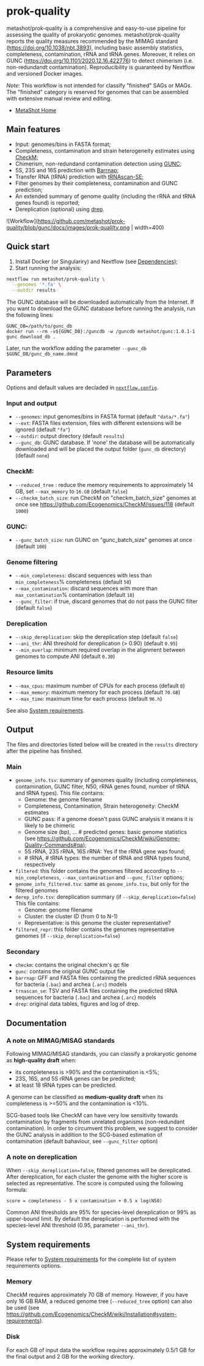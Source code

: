 # prok-quality

metashot/prok-quality is a comprehensive and easy-to-use pipeline for assessing
the quality of prokaryotic genomes. metashot/prok-quality reports the quality
measures recommended by the MIMAG standard (https://doi.org/10.1038/nbt.3893),
including basic assembly statistics, completeness, contamination, rRNA and tRNA
genes. Moreover, it relies on GUNC (https://doi.org/10.1101/2020.12.16.422776)
to detect chimerism (i.e. non-redundandt contamination). Reproducibility is
guaranteed by Nextflow and versioned Docker images.

*Note*: This workflow is not intended for classify "finished" SAGs or MAGs.
The "finished" category is reserved for genomes that can be assembled with
extensive manual review and editing.

- [MetaShot Home](https://metashot.github.io/)

## Main features

- Input: genomes/bins in FASTA format;
- Completeness, contamination and strain heterogeneity estimates using
  [CheckM](https://ecogenomics.github.io/CheckM/);
- Chimerism, non-redundand contamination detection using
  [GUNC](https://github.com/grp-bork/gunc);
- 5S, 23S and 16S prediction with
  [Barrnap](https://github.com/tseemann/barrnap);
- Transfer RNA (tRNA) prediction with
  [tRNAscan-SE](http://lowelab.ucsc.edu/tRNAscan-SE/);
- Filter genomes by their completeness, contamination and GUNC prediction;
- An extended summary of genome quality (including the rRNA and tRNA genes
  found) is reported;
- Dereplication (optional) using [drep](https://github.com/MrOlm/drep).

![Workflow](https://github.com/metashot/prok-quality/blob/gunc/docs/images/prok-qualilty.png
| width=400)

## Quick start

1. Install Docker (or Singulariry) and Nextflow (see
   [Dependencies](https://metashot.github.io/#dependencies));
1. Start running the analysis:
   
  ```bash
  nextflow run metashot/prok-quality \
    --genomes '*.fa' \
    --outdir results
  ```

  The GUNC database will be downloaded automatically from the Internet. If you
  want to download the GUNC database before running the analysis, run the
  following lines:

  ```
  GUNC_DB=/path/to/gunc_db
  docker run --rm -v${GUNC_DB}:/guncdb -w /guncdb metashot/gunc:1.0.1-1 gunc download_db .
  ```

  Later, run the workflow adding the parameter `--gunc_db $GUNC_DB/gunc_db_name.dmnd`

## Parameters
Options and default values are decladed in [`nextflow.config`](nextflow.config).

### Input and output
- `--genomes`: input genomes/bins in FASTA format (default `"data/*.fa"`)
- `--ext`: FASTA files extension, files with different extensions will be
  ignored (default `"fa"`)
- `--outdir`: output directory (default `results`)
- `--gunc_db`: GUNC database. If 'none' the database will be automatically
  downloaded and will be placed the output folder (`gunc_db` directory) (default
  `none`)
 
### CheckM:
- `--reduced_tree` : reduce the memory requirements to
  approximately 14 GB, set `--max_memory` to `16.GB` (default `false`)
- `--checkm_batch_size`: run CheckM on "checkm_batch_size" genomes at once see
  https://github.com/Ecogenomics/CheckM/issues/118 (default `1000`)

### GUNC:
- `--gunc_batch_size`: run GUNC on "gunc_batch_size" genomes at once (default
`100`)

### Genome filtering
- `--min_completeness`: discard sequences with less than `min_completeness`%
  completeness (default `50`)
- `--max_contamination`: discard sequences with more than
  `max_contamination`% contamination (default `10`)
- `--gunc_filter`: if true, discard genomes that do not pass the GUNC filter
  (default `false`)

### Dereplication
- `--skip_dereplication`: skip the dereplication step (default
  `false`)
- `--ani_thr`: ANI threshold for dereplication (> 0.90) (default `0.95`)
- `--min_overlap`: minimum required overlap in the alignment between genomes
  to compute ANI (default `0.30`)

### Resource limits
- `--max_cpus`: maximum number of CPUs for each process (default `8`)
- `--max_memory`: maximum memory for each process (default `70.GB`)
- `--max_time`: maximum time for each process (default `96.h`)

See also [System
requirements](https://metashot.github.io/#system-requirements).

## Output
The files and directories listed below will be created in the `results`
directory after the pipeline has finished.

### Main
- `genome_info.tsv`: summary of genomes quality (including completeness,
  contamination, GUNC filter, N50, rRNA genes found, number of tRNA and tRNA
  types). This file contains:
  - Genome: the genome filename
  - Completeness, Contamination, Strain heterogeneity: CheckM estimates
  - GUNC pass: if a genome doesn't pass GUNC analysis it means it is likely to
    be chimeric 
  - Genome size (bp), ... # predicted genes: basic genome statistics (see
    https://github.com/Ecogenomics/CheckM/wiki/Genome-Quality-Commands#qa);
  - 5S rRNA, 23S rRNA, 16S rRNA: Yes if the rRNA gene was found;
  - \# tRNA, \# tRNA types: the number of tRNA and tRNA types found,
    respectively
- `filtered`: this folder contains the genomes filtered according to
  `--min_completeness`, `--max_contamination` and `--gunc_filter` options;
- `genome_info_filtered.tsv`: same as `genome_info.tsv`, but only for the
  filtered genomes
- `derep_info.tsv`: dereplication summary (if `--skip_dereplication=false`)
  This file contains:
  - Genome: genome filename
  - Cluster: the cluster ID (from 0 to N-1)
  - Representative: is this genome the cluster representative?
- `filtered_repr`: this folder contains the genomes representative genomes (if
  `--skip_dereplication=false`)

### Secondary
- `checkm`: contains the original checkm's qc file
- `gunc`: contains the original GUNC output file
- `barrnap`: GFF and FASTA files containing the predicted rRNA sequences for
  bacteria (`.bac`) and archea (`.arc`) models
- `trnascan_se`: TSV and FASTA files containing the predicted tRNA sequences for
  bacteria (`.bac`) and archea (`.arc`) models
- `drep`: original data tables, figures and log of drep.

## Documentation

### A note on MIMAG/MISAG standards
Following MIMAG/MISAG standards, you can classify a prokaryotic genome as
**high-quality draft** when:
- its completeness is >90% and the contamination is <5%;
- 23S, 16S, and 5S rRNA genes can be predicted;
- at least 18 tRNA types can be predicted.

A genome can be classified as **medium-quality draft** when its completeness is
\>=50% and the contamination is <10%.

SCG-based tools like CheckM can have very low sensitivity towards contamination
by fragments from unrelated organisms (non-redundant contamination). In order to
circumvent this problem, we suggest to consider the GUNC analysis in addition to
the SCG-based estimation of contamination (default bahaviour, see
`--gunc_filter` option)

### A note on dereplication
When `--skip_dereplication=false`, filtered genomes will be dereplicated. After
dereplication, for each cluster the genome with the higher score is selected as
representative. The score is computed using the following formula:

  ```
  score = completeness - 5 x contamination + 0.5 x log(N50)
  ```
Common ANI thresholds are 95% for species-level dereplication or 99% as
upper-bound limit. By default the dereplication is performed with the
species-level ANI threshold (0.95, parameter `--ani_thr`).

## System requirements
Please refer to [System
requirements](https://metashot.github.io/#system-requirements) for the complete
list of system requirements options.

### Memory
CheckM requires approximately 70 GB of memory. However, if you have only 16 GB
RAM, a reduced genome tree (`--reduced_tree` option) can also be used (see
https://github.com/Ecogenomics/CheckM/wiki/Installation#system-requirements).

### Disk
For each GB of input data the workflow requires approximately 0.5/1 GB for the
final output and 2 GB for the working directory.